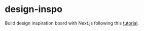 # design-inspo
Build design inspiration board with Next.js following this [tutorial](https://hackernoon.com/building-a-design-inspiration-board-with-next-js-9c0505ba954d).
